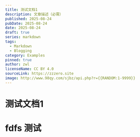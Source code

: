 ```yaml
---
title: 测试文档1
description: 文章描述（必需）
published: 2025-08-24
pubDate: 2025-08-24
date: 2025-08-24
draft: true
series: markdown
tags:
  - Markdown
  - Blogging
category: Examples
pinned: true
author: zwl
licenseName: CC BY 4.0
sourceLink: https://zzzero.site
image: http://www.98qy.com/sjbz/api.php?r={{RANDOM:1-9999}}
---
```


# 测试文档1

# fdfs 测试
